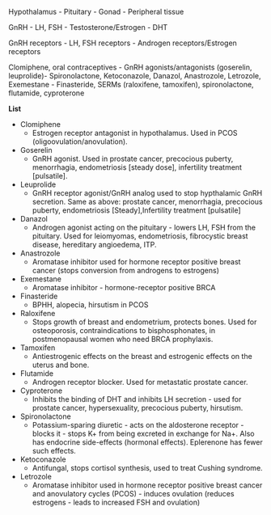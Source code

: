 Hypothalamus - Pituitary - Gonad - Peripheral tissue 

GnRH - LH, FSH - Testosterone/Estrogen - DHT

GnRH receptors - LH, FSH receptors - Androgen receptors/Estrogen receptors 

Clomiphene, oral contraceptives - GnRH agonists/antagonists (goserelin, leuprolide)- Spironolactone, Ketoconazole, Danazol, Anastrozole, Letrozole, Exemestane  - Finasteride, SERMs (raloxifene, tamoxifen), spironolactone, flutamide, cyproterone

__List__ 
* Clomiphene 
	* Estrogen receptor antagonist in hypothalamus. Used in PCOS (oligoovulation/anovulation). 
* Goserelin
	* GnRH agonist. Used in prostate cancer, precocious puberty, menorrhagia, endometriosis [steady dose], infertility treatment [pulsatile]. 
* Leuprolide 
	* GnRH receptor agonist/GnRH analog used to stop hypthalamic GnRH secretion. Same as above: prostate cancer, menorrhagia, precocious puberty, endometriosis [Steady],Infertility treatment [pulsatile]
* Danazol 
	* Androgen agonist  acting on the pituitary - lowers LH, FSH from the pituitary. Used for leiomyomas, endometriosis, fibrocystic breast disease, hereditary angioedema, ITP. 
* Anastrozole 
	* Aromatase inhibitor used for hormone receptor positive breast cancer (stops conversion from androgens to estrogens)
* Exemestane 
	* Aromatase inhibitor - hormone-receptor positive BRCA 
* Finasteride 
	* BPHH, alopecia, hirsutism in PCOS 
* Raloxifene 
	* Stops growth of breast and endometrium, protects bones. Used for osteoporosis, contraindications to bisphosphonates, in postmenopausal women who need BRCA prophylaxis. 
* Tamoxifen 
	* Antiestrogenic effects on the breast and estrogenic effects on the uterus and bone. 
* Flutamide 
	* Androgen receptor blocker. Used for metastatic prostate cancer. 
* Cyproterone 
	* Inhibits the binding of DHT and inhibits LH secretion - used for prostate cancer, hypersexuality, precocious puberty, hirsutism. 
* Spironolactone 
	* Potassium-sparing diuretic - acts on the aldosterone receptor - blocks it - stops K+ from being excreted in exchange for Na+. Also has endocrine side-effects (hormonal effects). Eplerenone has fewer such effects.
* Ketoconazole 
	* Antifungal, stops cortisol synthesis, used to treat Cushing syndrome.  
* Letrozole 
	* Aromatase inhibitor used in hormone receptor positive breast cancer and anovulatory cycles (PCOS) - induces ovulation (reduces estrogens - leads to increased FSH and ovulation)